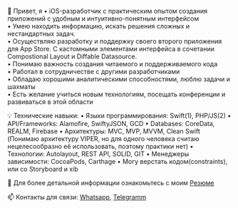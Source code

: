 <p>👋 Привет, я • iOS-разработчик с практическим опытом создания приложений с удобным и интуитивно-понятным интерфейсом</br>
• Умею находить информацию, искать решения сложных и нестандартных задач.</br>
• Осуществляю разработку и поддержку своего второго приложения для App Store. С кастомными элементами интерфейса в сочетании Compostional Layout и Diffable Datasource.</br>
• Понимаю важность создания читаемого и поддерживаемого кода</br>
• Работал в сотрудничестве с другими разработчиками</br>
• Обладаю хорошими аналитическими способностями, люблю задачи и шахматы</br>
• Есть желание учиться новым технологиям, посещать конференции и развиваться в этой области</p>

💡 Технические навыки: 
• Языки программирования: Swift(1), PHP/JS(2)
• API/Frameworks: Alamofire, SwiftyJSON, GCD
• Databases: CoreData, REALM, Firebase
• Архитектуры: MVC, MVP, MVVM, Clean Swift (Понимаю архитектуру VIPER, но для одного человека считаю нецелесообразно её использовать, поэтому практики нет)
• Технологии: Autolayout, REST API, SOLID, GIT
• Менеджеры зависимости: CocoaPods, Carthage
• Могу верстать кодом(constraints), или со Storyboard и xib

📄 Для более детальной информации ознакомьтесь с моим <a href="https://drive.google.com/file/d/1M2WYJHnAIMXYQDA304YcY87LWC12SHRj/view?usp=sharing" rel="nofollow">Резюме</a>

📫 Контакты для связи: <a href="https://wa.me/79671011019?text=Vacancy%20iOS-Developer" rel="nofollow">Whatsapp</a>, <a href="https://telegram.me/MoTivaTion_4LiFe" rel="nofollow">Telegramm</a>

<!---
exepr0gaming/exepr0gaming is a ✨ special ✨ repository because its `README.md` (this file) appears on your GitHub profile.
You can click the Preview link to take a look at your changes.
--->
